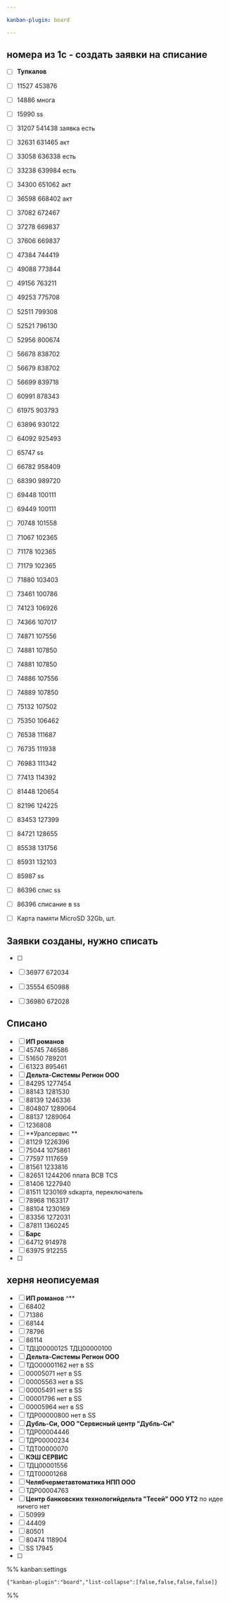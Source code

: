 ```yaml
---

kanban-plugin: board

---
```


## номера из 1с - создать заявки на списание

- [ ] **Тупкалов**
- [ ] 11527 453876
- [ ] 14886 многа
- [ ] 15990 ss
- [ ] 31207 541438 заявка есть
- [ ] 32631 631465 акт
- [ ] 33058 636338 есть
- [ ] 33238 639984 есть
- [ ] 34300 651062 акт
- [ ] 36598 668402 акт
- [ ] 37082 672467
- [ ] 37278 669837
- [ ] 37606 669837
- [ ] 47384 744419
- [ ] 49088 773844
- [ ] 49156 763211
- [ ] 49253 775708
- [ ] 52511 799308
- [ ] 52521 796130
- [ ] 52956 800674
- [ ] 56678 838702
- [ ] 56679 838702
- [ ] 56699 839718
- [ ] 60991 878343
- [ ] 61975 903793
- [ ] 63896 930122
- [ ] 64092 925493
- [ ] 65747 ss
- [ ] 66782 958409
- [ ] 68390 989720
- [ ] 69448 100111
- [ ] 69449 100111
- [ ] 70748 101558
- [ ] 71067 102365
- [ ] 71178 102365
- [ ] 71179 102365
- [ ] 71880 103403
- [ ] 73461 100786
- [ ] 74123 106926
- [ ] 74366 107017
- [ ] 74871 107556
- [ ] 74881 107850
- [ ] 74881 107850
- [ ] 74886 107556
- [ ] 74889 107850
- [ ] 75132 107502
- [ ] 75350 106462
- [ ] 76538 111687
- [ ] 76735 111938
- [ ] 76983 111342
- [ ] 77413 114392
- [ ] 81448 120654
- [ ] 82196 124225
- [ ] 83453 127399
- [ ] 84721 128655
- [ ] 85538 131756
- [ ] 85931 132103
- [ ] 85987 ss
- [ ] 86396 спис ss
- [ ] 86396 списание в ss
- [ ] Карта памяти MicroSD 32Gb, шт.


## Заявки созданы, нужно списать

- [ ] 
- [ ] 36977 672034
- [ ] 35554 650988
- [ ] 36980 672028


## Списано

- [ ] **ИП романов**
- [ ] 45745 746586
- [ ] 51650 789201
- [ ] 61323 895461
- [ ] **Дельта-Системы Регион ООО**
- [ ] 84295 1277454
- [ ] 88143 1281530
- [ ] 88139 1246336
- [ ] 804807 1289064
- [ ] 88137 1289064
- [ ] 1236808
- [ ] **Уралсервис **
- [ ] 81129 1226396
- [ ] 75044 1075861
- [ ] 77597 1117659
- [ ] 81561 1233816
- [ ] 82651 1244206 плата BCB TCS
- [ ] 81406 1227940
- [ ] 81511 1230169 sdкарта, переключатель
- [ ] 78968 1163317
- [ ] 88104 1230169
- [ ] 83356 1272031
- [ ] 87811 1360245
- [ ] **Барс**
- [ ] 64712 914978
- [ ] 63975 912255
- [ ] 


## херня неописуемая

- [ ] **ИП романов** ^**
- [ ] 68402
- [ ] 71386
- [ ] 68144
- [ ] 78796
- [ ] 86114
- [ ] ТДЦ00000125 ТДЦ00000100
- [ ] **Дельта-Системы Регион ООО**
- [ ] ТДО00001162 нет в SS
- [ ] 00005071 нет в SS
- [ ] 00005563 нет в SS
- [ ] 00005491 нет в SS
- [ ] 00001796 нет в SS
- [ ] 00005964 нет в SS
- [ ] ТДР00000800 нет в SS
- [ ] **Дубль-Си, ООО "Сервисный центр "Дубль-Си"**
- [ ] ТДР00004446
- [ ] ТДР00000234
- [ ] ТДТ00000070
- [ ] **КЭШ СЕРВИС**
- [ ] ТДЦ00001556
- [ ] ТДТ00001268
- [ ] **Челябчерметавтоматика НПП ООО**
- [ ] ТДР00004763
- [ ] **Центр банковских технологийдельта "Тесей" ООО УТ2** по идее ничего нет
- [ ] 50999
- [ ] 44409
- [ ] 80501
- [ ] 80474 118904
- [ ] SS 17945
- [ ] 




%% kanban:settings
```
{"kanban-plugin":"board","list-collapse":[false,false,false,false]}
```
%%